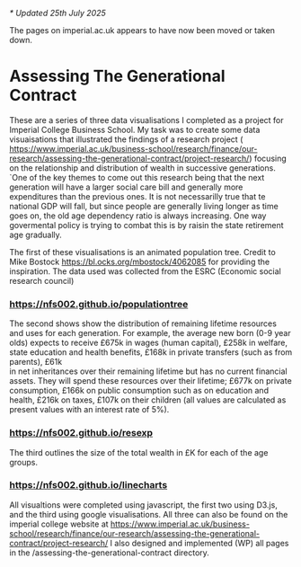 _* Updated 25th July 2025_

The pages on imperial.ac.uk appears to have now been moved or taken down.


# Assessing The Generational Contract

These are a series of three data visualisations I completed as a project for Imperial College Business School. My task was to create some data visuaisations that illustrated the findings of a research project ( https://www.imperial.ac.uk/business-school/research/finance/our-research/assessing-the-generational-contract/project-research/) focusing on the relationship and distribution of wealth in successive generations. `One of the key themes to come out this research being that the next generation will have a larger social care bill and generally more expenditures than the previous ones. It is not necessarilly true that te national GDP will fall, but since people are generally living longer as time goes on, the old age dependency ratio is always increasing. One way govermental policy is trying to combat this is by raisin the state retirement age gradually. 

The first of these visualisations is an animated population tree. Credit to Mike Bostock https://bl.ocks.org/mbostock/4062085
for providing the inspiration. The data used was collected from the ESRC (Economic social research council) 
### https://nfs002.github.io/populationtree

The second shows show the distribution of remaining lifetime resources and uses for each generation. For example, the average new born 
(0-9 year olds) expects to receive £675k in wages (human capital), 
£258k in welfare, state education and health benefits, £168k in private transfers (such as from parents), £61k  
in net inheritances over their remaining lifetime but has no current financial assets.  They will spend these resources over 
their lifetime; £677k  on private consumption, £166k on public consumption such as on education and health, £216k on taxes, £107k on
their children (all values are calculated as present values with an interest rate of 5%). 
### https://nfs002.github.io/resexp

The third outlines the size of the total wealth in £K for each of the age groups.
### https://nfs002.github.io/linecharts

All visualtions were completed using javascript, the first two using D3.js, and the third using google visualisations. All three can also be found on the imperial college website at https://www.imperial.ac.uk/business-school/research/finance/our-research/assessing-the-generational-contract/project-research/
I also designed and implemented (WP) all pages in the /assessing-the-generational-contract directory.
